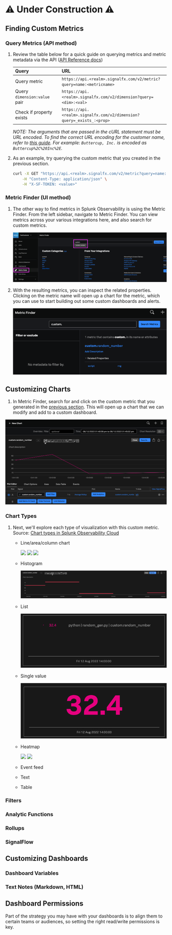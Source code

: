 # ⚠️ Under Construction ⚠️
## Finding Custom Metrics
### Query Metrics (API method)

1. Review the table below for a quick guide on querying metrics and metric metadata via the API ([API Reference docs](https://dev.splunk.com/observability/reference/api/metrics_metadata/latest))
 
	| Query | URL |
	|---|---|
	| Query metric | `https://api.<realm>.signalfx.com/v2/metric?query=name:<metricname>` |
	| Query `dimension:value` pair | `https://api.<realm>.signalfx.com/v2/dimension?query=<dim>:<val>` |
	| Check if property exists | `https://api.<realm>.signalfx.com/v2/dimension?query=_exists_:<prop>` |

	*NOTE: The arguments that are passed in the cURL statement must be URL encoded. To find the correct URL encoding for the customer name, refer to [this guide](https://www.w3schools.com/tags/ref_urlencode.ASP). For example: `Buttercup, Inc.` is encoded as `Buttercup%2C%20Inc%2E`.*

2. As an example, try querying the custom metric that you created in the previous section.

	```bash
	curl -X GET "https://api.<realm>.signalfx.com/v2/metric?query=name:<metricname>" \
	    -H "Content-Type: application/json" \
	    -H "X-SF-TOKEN: <value>"
	```

### Metric Finder (UI method)

1. The other way to find metrics in Splunk Observability is using the Metric Finder. From the left sidebar, navigate to Metric Finder. You can view metrics across your various integrations here, and also search for custom metrics.

	![Metric Finder](images/custom_finder.png)

2. With the resulting metrics, you can inspect the related properties. Clicking on the metric name will open up a chart for the metric, which you can use to start building out some custom dashboards and alerts.

	![Metric Finder search results](images/custom_search.png)

## Customizing Charts

1. In Metric Finder, search for and click on the custom metric that you generated in the [previous section](https://smathur-splunk.github.io/workshops/custom_metr). This will open up a chart that we can modify and add to a custom dashboard.

![Custom metric default chart](images/custom_chart.png)

### Chart Types

1. Next, we'll explore each type of visualization with this custom metric. Source: [Chart types in Splunk Observability Cloud](https://docs.splunk.com/observability/data-visualization/charts/chart-types.html)

	- Line/area/column chart

		<p float="left">
			<img src="https://smathur-splunk.github.io/workshops/images/custom_line.png" width="100" />
			<img src="https://smathur-splunk.github.io/workshops/images/custom_area.png" width="100" /> 
			<img src="https://smathur-splunk.github.io/workshops/images/custom_column.png" width="100" />
		</p>

	- Histogram

		![Histogram chart](images/custom_histogram.png)

	- List

		![List view](images/custom_listview.png)

	- Single value

		![Single value](images/custom_singlevalue.png)

	- Heatmap

		<p float="left">
			<img src="https://smathur-splunk.github.io/workshops/images/custom_heatmap.png" width="100" />
			<img src="https://smathur-splunk.github.io/workshops/images/custom_demoheatmap.png" width="100" />
		</p>

	- Event feed

	- Text

	- Table

### Filters

### Analytic Functions

### Rollups

### SignalFlow

## Customizing Dashboards
### Dashboard Variables

### Text Notes (Markdown, HTML)

## Dashboard Permissions

Part of the strategy you may have with your dashboards is to align them to certain teams or audiences, so setting the right read/write permissions is key.
